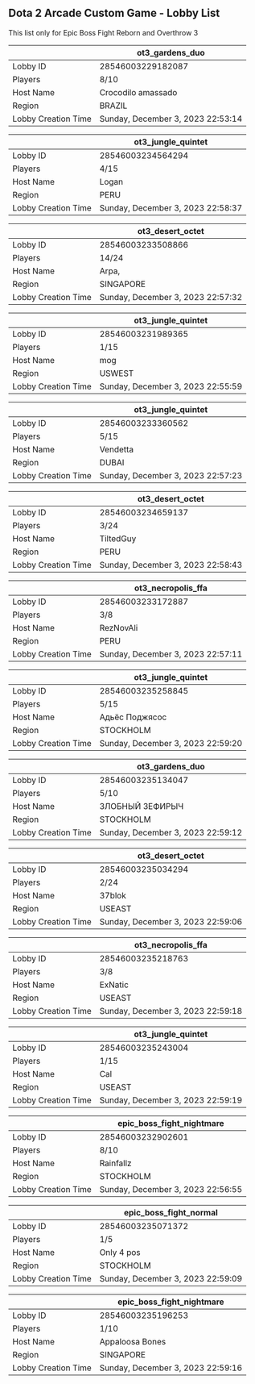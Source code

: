 ## Dota 2 Arcade Custom Game - Lobby List

This list only for Epic Boss Fight Reborn and Overthrow 3

|  | ot3_gardens_duo |
| ------ | ------ |
| Lobby ID | 28546003229182087 |
| Players | 8/10 |
| Host Name | Crocodilo amassado |
| Region | BRAZIL |
| Lobby Creation Time | Sunday, December 3, 2023 22:53:14 |


|  | ot3_jungle_quintet |
| ------ | ------ |
| Lobby ID | 28546003234564294 |
| Players | 4/15 |
| Host Name | Logan |
| Region | PERU |
| Lobby Creation Time | Sunday, December 3, 2023 22:58:37 |


|  | ot3_desert_octet |
| ------ | ------ |
| Lobby ID | 28546003233508866 |
| Players | 14/24 |
| Host Name | Arpa, |
| Region | SINGAPORE |
| Lobby Creation Time | Sunday, December 3, 2023 22:57:32 |


|  | ot3_jungle_quintet |
| ------ | ------ |
| Lobby ID | 28546003231989365 |
| Players | 1/15 |
| Host Name | mog |
| Region | USWEST |
| Lobby Creation Time | Sunday, December 3, 2023 22:55:59 |


|  | ot3_jungle_quintet |
| ------ | ------ |
| Lobby ID | 28546003233360562 |
| Players | 5/15 |
| Host Name | Vendetta |
| Region | DUBAI |
| Lobby Creation Time | Sunday, December 3, 2023 22:57:23 |


|  | ot3_desert_octet |
| ------ | ------ |
| Lobby ID | 28546003234659137 |
| Players | 3/24 |
| Host Name | TiltedGuy |
| Region | PERU |
| Lobby Creation Time | Sunday, December 3, 2023 22:58:43 |


|  | ot3_necropolis_ffa |
| ------ | ------ |
| Lobby ID | 28546003233172887 |
| Players | 3/8 |
| Host Name | RezNovAli |
| Region | PERU |
| Lobby Creation Time | Sunday, December 3, 2023 22:57:11 |


|  | ot3_jungle_quintet |
| ------ | ------ |
| Lobby ID | 28546003235258845 |
| Players | 5/15 |
| Host Name | Адьёс Поджясос |
| Region | STOCKHOLM |
| Lobby Creation Time | Sunday, December 3, 2023 22:59:20 |


|  | ot3_gardens_duo |
| ------ | ------ |
| Lobby ID | 28546003235134047 |
| Players | 5/10 |
| Host Name | ЗЛОБНЫЙ ЗЕФИРЫЧ |
| Region | STOCKHOLM |
| Lobby Creation Time | Sunday, December 3, 2023 22:59:12 |


|  | ot3_desert_octet |
| ------ | ------ |
| Lobby ID | 28546003235034294 |
| Players | 2/24 |
| Host Name | 37blok |
| Region | USEAST |
| Lobby Creation Time | Sunday, December 3, 2023 22:59:06 |


|  | ot3_necropolis_ffa |
| ------ | ------ |
| Lobby ID | 28546003235218763 |
| Players | 3/8 |
| Host Name | ExNatic |
| Region | USEAST |
| Lobby Creation Time | Sunday, December 3, 2023 22:59:18 |


|  | ot3_jungle_quintet |
| ------ | ------ |
| Lobby ID | 28546003235243004 |
| Players | 1/15 |
| Host Name | Cal |
| Region | USEAST |
| Lobby Creation Time | Sunday, December 3, 2023 22:59:19 |


|  | epic_boss_fight_nightmare |
| ------ | ------ |
| Lobby ID | 28546003232902601 |
| Players | 8/10 |
| Host Name | Rainfallz |
| Region | STOCKHOLM |
| Lobby Creation Time | Sunday, December 3, 2023 22:56:55 |


|  | epic_boss_fight_normal |
| ------ | ------ |
| Lobby ID | 28546003235071372 |
| Players | 1/5 |
| Host Name | Only 4 pos |
| Region | STOCKHOLM |
| Lobby Creation Time | Sunday, December 3, 2023 22:59:09 |


|  | epic_boss_fight_nightmare |
| ------ | ------ |
| Lobby ID | 28546003235196253 |
| Players | 1/10 |
| Host Name | Appaloosa Bones |
| Region | SINGAPORE |
| Lobby Creation Time | Sunday, December 3, 2023 22:59:16 |


